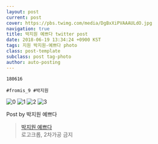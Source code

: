 ```yaml
---
layout: post
current: post
cover: https://pbs.twimg.com/media/DgBxXiPVAAAULdO.jpg
navigation: true
title: 박지원 예쁘다 twitter post
date: 2018-06-19 13:34:24 +0900 KST
tags: 지원 박지원-예쁘다 photo
class: post-template
subclass: post tag-photo
author: auto-posting
---
```


```  
180616  
  
#fromis_9 #박지원  

```

![0](https://pbs.twimg.com/media/DgBxXiPUYAAboQh.jpg)
![1](https://pbs.twimg.com/media/DgBxXiQU0AAUksm.jpg)
![2](https://pbs.twimg.com/media/DgBxXiOUYAU4ozg.jpg)
![3](https://pbs.twimg.com/media/DgBxXiPVAAAULdO.jpg)


Post by 박지원 예쁘다

> [박지원 예쁘다](https://twitter.com/jiwon_is_pretty)  
  로고크롭, 2차가공 금지